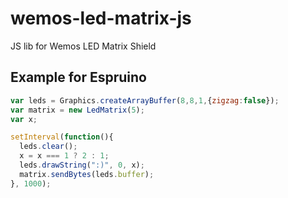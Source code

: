 # wemos-led-matrix-js
JS lib for Wemos LED Matrix Shield 

## Example for Espruino

```javascript
var leds = Graphics.createArrayBuffer(8,8,1,{zigzag:false}); 
var matrix = new LedMatrix(5);
var x;

setInterval(function(){
  leds.clear();
  x = x === 1 ? 2 : 1;
  leds.drawString(":)", 0, x);
  matrix.sendBytes(leds.buffer);
}, 1000);
```

